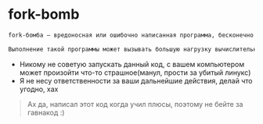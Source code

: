 # fork-bomb

```xml
fork-бомба — вредоносная или ошибочно написанная программа, бесконечно создающая свои копии (системным вызовом fork()), которые обычно также начинают создавать свои копии и т. д.

Выполнение такой программы может вызывать большую нагрузку вычислительной системы или даже отказ в обслуживании вследствие нехватки системных ресурсов (дескрипторов процессов, памяти, процессорного времени), что и является целью.
```

- Никому не советую запускать данный код, с вашем компьютером может произойти что-то страшное(манул, прости за убитый линукс)
- Я не несу ответственности за ваши дальнейшие действия, делай что угодно, хах

> Ах да, написал этот код когда учил плюсы, поэтому не бейте за гавнакод :)
